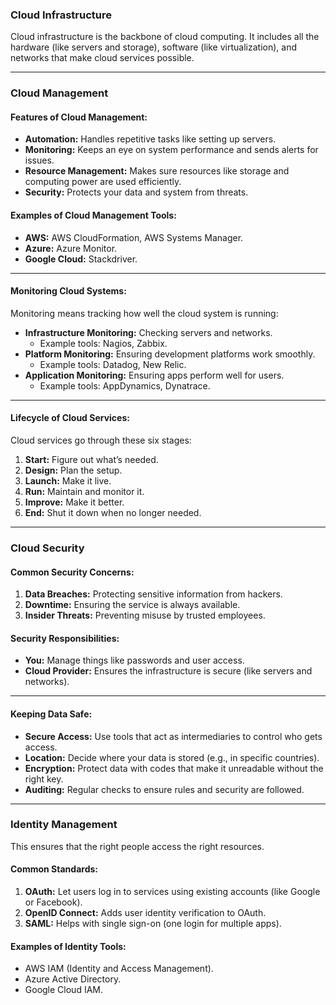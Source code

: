 ### Cloud Infrastructure  

Cloud infrastructure is the backbone of cloud computing. It includes all the hardware (like servers and storage), software (like virtualization), and networks that make cloud services possible.  

---

### Cloud Management  

#### Features of Cloud Management:  
- **Automation:** Handles repetitive tasks like setting up servers.  
- **Monitoring:** Keeps an eye on system performance and sends alerts for issues.  
- **Resource Management:** Makes sure resources like storage and computing power are used efficiently.  
- **Security:** Protects your data and system from threats.  

#### Examples of Cloud Management Tools:  
- **AWS:** AWS CloudFormation, AWS Systems Manager.  
- **Azure:** Azure Monitor.  
- **Google Cloud:** Stackdriver.  

---

#### Monitoring Cloud Systems:  
Monitoring means tracking how well the cloud system is running:  
- **Infrastructure Monitoring:** Checking servers and networks.  
  - Example tools: Nagios, Zabbix.  
- **Platform Monitoring:** Ensuring development platforms work smoothly.  
  - Example tools: Datadog, New Relic.  
- **Application Monitoring:** Ensuring apps perform well for users.  
  - Example tools: AppDynamics, Dynatrace.  

---

#### Lifecycle of Cloud Services:  
Cloud services go through these six stages:  
1. **Start:** Figure out what’s needed.  
2. **Design:** Plan the setup.  
3. **Launch:** Make it live.  
4. **Run:** Maintain and monitor it.  
5. **Improve:** Make it better.  
6. **End:** Shut it down when no longer needed.  

---

### Cloud Security  

#### Common Security Concerns:  
1. **Data Breaches:** Protecting sensitive information from hackers.  
2. **Downtime:** Ensuring the service is always available.  
3. **Insider Threats:** Preventing misuse by trusted employees.  

#### Security Responsibilities:  
- **You:** Manage things like passwords and user access.  
- **Cloud Provider:** Ensures the infrastructure is secure (like servers and networks).  

---

#### Keeping Data Safe:  
- **Secure Access:** Use tools that act as intermediaries to control who gets access.  
- **Location:** Decide where your data is stored (e.g., in specific countries).  
- **Encryption:** Protect data with codes that make it unreadable without the right key.  
- **Auditing:** Regular checks to ensure rules and security are followed.  

---

### Identity Management  

This ensures that the right people access the right resources.  

#### Common Standards:  
1. **OAuth:** Let users log in to services using existing accounts (like Google or Facebook).  
2. **OpenID Connect:** Adds user identity verification to OAuth.  
3. **SAML:** Helps with single sign-on (one login for multiple apps).  

#### Examples of Identity Tools:  
- AWS IAM (Identity and Access Management).  
- Azure Active Directory.  
- Google Cloud IAM.  
